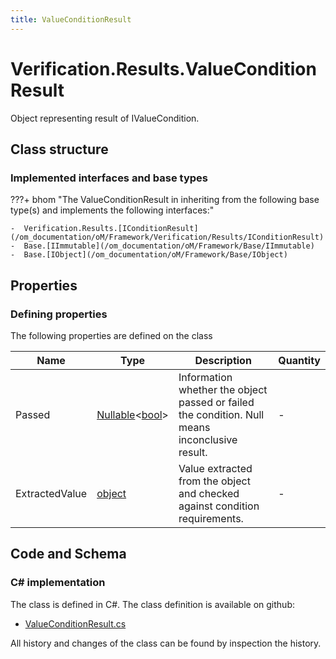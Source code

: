 ```yaml
---
title: ValueConditionResult
---
```


# Verification.Results.ValueConditionResult

Object representing result of IValueCondition.

## Class structure

### Implemented interfaces and base types

???+ bhom "The ValueConditionResult in inheriting from the following base type(s) and implements the following interfaces:"

    -  Verification.Results.[IConditionResult](/om_documentation/oM/Framework/Verification/Results/IConditionResult)
    -  Base.[IImmutable](/om_documentation/oM/Framework/Base/IImmutable)
    -  Base.[IObject](/om_documentation/oM/Framework/Base/IObject)


## Properties



### Defining properties

The following properties are defined on the class

| Name             | Type             | Description      | Quantity         |
|------------------|------------------|------------------|------------------|
| Passed | [Nullable](https://learn.microsoft.com/en-us/dotnet/api/System.Nullable-1?view=netstandard-2.0)&lt;[bool](https://learn.microsoft.com/en-us/dotnet/api/System.Boolean?view=netstandard-2.0)&gt; | Information whether the object passed or failed the condition. Null means inconclusive result. | - |
| ExtractedValue | [object](https://learn.microsoft.com/en-us/dotnet/api/System.Object?view=netstandard-2.0) | Value extracted from the object and checked against condition requirements. | - |


## Code and Schema

### C# implementation

The class is defined in C#. The class definition is available on github:

- [ValueConditionResult.cs](https://github.com/BHoM/BHoM/blob/develop/Verification_oM/Results/Conditions/ValueConditionResult.cs)

All history and changes of the class can be found by inspection the history.
